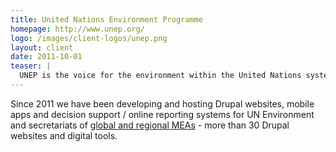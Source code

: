 ```yaml
---
title: United Nations Environment Programme
homepage: http://www.unep.org/
logo: /images/client-logos/unep.png
layout: client
date: 2011-10-01
teaser: |
  UNEP is the voice for the environment within the United Nations system.
---
```


Since 2011 we have been developing and hosting Drupal websites, mobile apps and decision support / online reporting systems for UN Environment and secretariats of [global and regional MEAs][meas] - more than 30 Drupal websites and digital tools.

[meas]: https://www.unep.org/about-un-environment/why-does-un-environment-matter/secretariats-and-conventions
